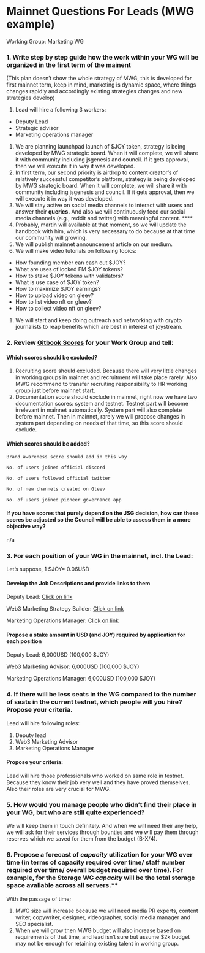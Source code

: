 # Mainnet Questions For Leads (MWG example)

Working Group: Marketing WG

### **1. Write step by step guide how the work within your WG will be organized in the first term of the mainent**
(This plan doesn’t show the whole strategy of MWG, this is developed for first mainnet term, keep in mind, marketing is dynamic space, where things changes rapidly and accordingly existing strategies changes and new strategies develop)

1. Lead will hire a following 3 workers:
- Deputy Lead
- Strategic advisor
- Marketing operations manager
1. We are planning launchpad launch of $JOY token, strategy is being developed by MWG strategic board. When it will complete, we will share it with community including jsgenesis and council. If it gets approval, then we will execute it in way it was developed. 
2. In first term, our second priority is airdrop to content creator’s of relatively successful competitor’s platform, strategy is being developed by MWG strategic board. When it will complete, we will share it with community including jsgenesis and council. If it gets approval, then we will execute it in way it was developed. 
3. We will stay active on social media channels to interact with users and answer their **queries.** And also we will continuously feed our social media channels (e.g., reddit and twitter) with meaningful content. ****
4. Probably, martin will available at that moment, so we will update the handbook with him, which is very necessary to do because at that time our community will growing.
5. We will publish mainnet announcement article on our medium.
6. We will make video tutorials on following topics:
- How founding member can cash out $JOY?
- What are uses of locked FM $JOY tokens?
- How to stake $JOY tokens with validators?
- What is use case of $JOY token?
- How to maximize $JOY earnings?
- How to upload video on gleev?
- How to list video nft on gleev?
- How to collect video nft on gleev?
1. We will start and keep doing outreach and networking with crypto journalists to reap benefits which are best in interest of joystream.

### 2. **Review [Gitbook Scores](https://joystream.gitbook.io/testnet-workspace/testnet/council-period-scoring/marketers-score) for your Work Group and tell:**

#### **Which scores should be excluded?**
1. Recruiting score should excluded. Because there will very little changes in working groups in mainnet and recruitment will take place rarely. Also MWG recommend to transfer recruiting responsibility to HR working group just before mainnet start.
2. Documentation score should exclude in mainnet, right now we have two documentation scores: system and testnet. Testnet part will become irrelevant in mainnet automatically. System part will also complete before mainnet. Then in mainnet, rarely we will propose changes in system part depending on needs of that time, so this score should exclude. 
#### **Which scores should be added?**
    Brand awareness score should add in this way
    
    No. of users joined official discord
    
    No. of users followed official twitter
    
    No. of new channels created on Gleev
    
    No. of users joined pioneer governance app
    

                   

#### **If you have scores that purely depend on the JSG decision, how can these scores be adjusted so the Council will be able to assess them in a more objective way?**

n/a 

### 3. For each position of your WG in the mainnet, incl. the Lead:

Let’s suppose, 1 $JOY= 0.06USD

#### Develop the Job Descriptions and provide links to them

Deputy Lead:  [Click on link](https://www.notion.so/Deputy-lead-364b1f1621704ac0abad1f8431ce424c)

Web3 Marketing Strategy Builder: [Click on link](https://www.notion.so/Web3-Marketing-advisor-b2641ca96d6641a1ac1b9701b96cedcb)

Marketing Operations Manager: [Click on link](https://www.notion.so/Marketing-operations-manager-64dc24f423f642069d71df8c77d6e64b)

#### Propose a stake amount in USD (and JOY) required by application for each position

Deputy Lead: 6,000USD (100,000 $JOY)

Web3 Marketing Advisor: 6,000USD (100,000 $JOY)

Marketing Operations Manager: 6,000USD (100,000 $JOY)

### 4. If there will be less seats in the WG compared to the number of seats in the current testnet, which people will you hire? Propose your criteria.

Lead will hire following roles:

1. Deputy lead
2. Web3 Marketing Advisor 
3. Marketing Operations Manager 

#### Propose your criteria:

Lead will hire those professionals who worked on same role in testnet. Because they know their job very well and they have proved themselves. Also their roles are very crucial for MWG. 

### 5. How would you manage people who didn’t find their place in your WG, but who are still quite experienced?

We will keep them in touch definitely. And when we will need their any help, we will ask for their services through bounties and we will pay them through reserves which we saved for them from the budget (B-X/4).

### 6. Propose a forecast of *capacity* utilization for your WG over time (in terms of capacity required over time/ staff number required over time/ overall budget required over time). For example, for the Storage WG *capacity* will be the total storage space avaliable across all servers.**

With the passage of time;

1. MWG size will increase because we will need media PR experts, content writer, copywriter, designer, videographer, social media manager and SEO specialist. 
2. When we will grow then MWG budget will also increase based on requirements of that time, and lead isn’t sure but assume $2k budget may not be enough for retaining existing talent in working group.
